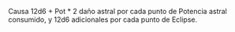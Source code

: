 Causa 12d6 + Pot \* 2 daño astral por cada punto de Potencia astral consumido, y 12d6 adicionales por cada punto de Eclipse.
